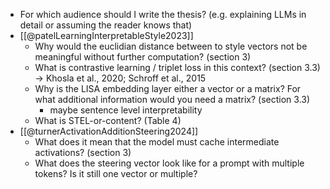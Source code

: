 - For which audience should I write the thesis? (e.g. explaining LLMs in detail or assuming the reader knows that)
- [[@patelLearningInterpretableStyle2023]]
	- Why would the euclidian distance between to style vectors not be meaningful without further computation? (section 3)
	- What is contrastive learning / triplet loss in this context? (section 3.3) -> Khosla et al., 2020; Schroff et al., 2015
	- Why is the LISA embedding layer either a vector or a matrix? For what additional information would you need a matrix? (section 3.3)
		- maybe sentence level interpretability
	- What is STEL-or-content? (Table 4)
- [[@turnerActivationAdditionSteering2024]]
	- What does it mean that the model must cache intermediate activations? (section 3)
	- What does the steering vector look like for a prompt with multiple tokens? Is it still one vector or multiple?